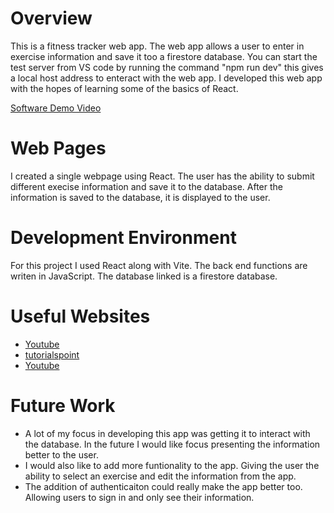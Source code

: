 # Overview

This is a fitness tracker web app. The web app allows a user to enter in exercise information and save it too a firestore database. You can start the test server from VS code by running the command
"npm run dev" this gives a local host address to enteract with the web app. I developed this web app with the hopes of learning some of the basics of React.

[Software Demo Video](https://youtu.be/T-8rBBS2cG8)

# Web Pages

I created a single webpage using React. The user has the ability to submit different execise information and save it to the database. After the information is saved to the database, it is
displayed to the user.

# Development Environment

For this project I used React along with Vite. The back end functions are writen in JavaScript. The database linked is a firestore database.

# Useful Websites

- [Youtube](https://www.youtube.com/watch?v=jCY6DH8F4oc)
- [tutorialspoint](https://www.tutorialspoint.com/reactjs/index.htm)
- [Youtube](https://www.youtube.com/watch?v=SqcY0GlETPk&t=476s)

# Future Work

- A lot of my focus in developing this app was getting it to interact with the database. In the future I would like focus presenting the information better to the user.
- I would also like to add more funtionality to the app. Giving the user the ability to select an exercise and edit the information from the app.
- The addition of authenticaiton could really make the app better too. Allowing users to sign in and only see their information.
